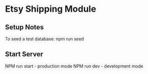 # Etsy Shipping Module

## Setup Notes
To seed a test database: npm run seed

## Start Server
NPM run start - production mode
NPM run dev - development mode
